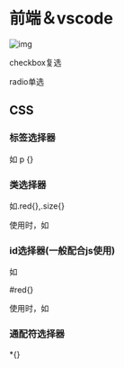 # 前端＆vscode

![img](https://cdn.nlark.com/yuque/0/2024/jpeg/29350205/1711281863182-ff2cb299-f872-4ff1-9c33-42d65204d94a.jpeg)

checkbox复选

radio单选 



## CSS

### 标签选择器

如 p {}

### 类选择器

如.red{},.size{}

使用时，如<p class="red size">

### id选择器(一般配合js使用)

如

\#red{}

使用时，如<p id="red">

### 通配符选择器

*{}